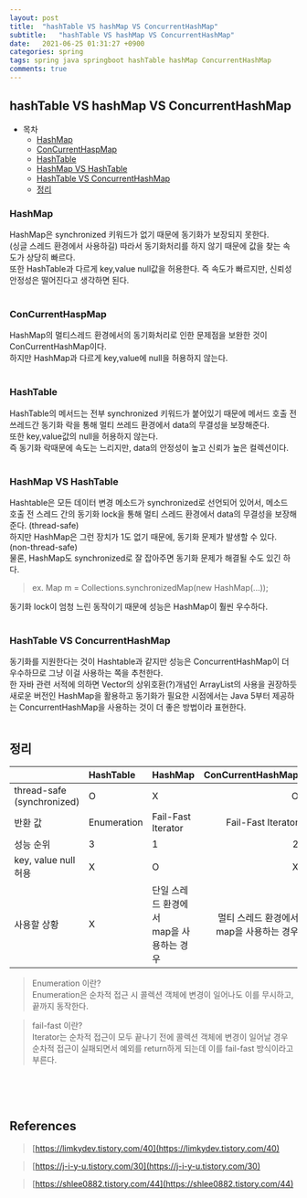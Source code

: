 ```yaml
---
layout: post
title:  "hashTable VS hashMap VS ConcurrentHashMap"
subtitle:   "hashTable VS hashMap VS ConcurrentHashMap"
date:   2021-06-25 01:31:27 +0900
categories: spring
tags: spring java springboot hashTable hashMap ConcurrentHashMap
comments: true
---
```


## hashTable VS hashMap VS ConcurrentHashMap

- 목차
	- [HashMap](#HashMap) 
	- [ConCurrentHaspMap](#ConCurrentHaspMap)
	- [HashTable](#HashTable) 
	- [HashMap VS HashTable](#HashMap-VS-HashTable) 
	- [HashTable VS ConcurrentHashMap](#HashTable-VS-ConcurrentHashMap) 
	- [정리](#정리) 
### HashMap
   HashMap은 synchronized 키워드가 없기 때문에 동기화가 보장되지 못한다.<br>
(싱글 스레드 환경에서 사용하길) 따라서 동기화처리를 하지 않기 때문에 값을 찾는 속도가 상당히 빠르다.<br>
또한 HashTable과 다르게 key,value null값을 허용한다. 즉 속도가 빠르지만, 신뢰성 안정성은 떨어진다고 생각하면 된다.
<br><br>

### ConCurrentHaspMap
   HashMap의 멀티스레드 환경에서의 동기화처리로 인한 문제점을 보완한 것이 ConCurrentHashMap이다. <br>
하지만 HashMap과 다르게 key,value에 null을 허용하지 않는다.
<br><br>

### HashTable
   HashTable의 메서드는 전부 synchronized 키워드가 붙어있기 때문에 메서드 호출 전 쓰레드간 동기화 락을 통해 멀티 쓰레드 환경에서 data의 무결성을 보장해준다.<br>
   또한 key,value값의 null을 허용하지 않는다. <br>
   즉 동기화 락때문에 속도는 느리지만, data의 안정성이 높고 신뢰가 높은 컬렉션이다.
<br><br>

### HashMap VS HashTable
   Hashtable은 모든 데이터 변경 메소드가 synchronized로 선언되어 있어서, 메소드 호출 전 스레드 간의 동기화 lock을 통해 멀티 스레드 환경에서 data의 무결성을 보장해준다. (thread-safe)<br>
하지만 HashMap은 그런 장치가 1도 없기 때문에, 동기화 문제가 발생할 수 있다.(non-thread-safe)<br>
물론, HashMap도 synchronized로 잘 잡아주면 동기화 문제가 해결될 수도 있긴 하다.
>ex. Map m = Collections.synchronizedMap(new HashMap(...));

동기화 lock이 엄청 느린 동작이기 때문에 성능은 HashMap이 훨씬 우수하다.
<br><br>

### HashTable VS ConcurrentHashMap
   동기화를 지원한다는 것이 Hashtable과 같지만 성능은 ConcurrentHashMap이 더 우수하므로 그냥 이걸 사용하는 쪽을 추천한다.<br>
한 자바 관련 서적에 의하면 Vector의 상위호환(?)개념인 ArrayList의 사용을 권장하듯 새로운 버전인 HashMap을 활용하고 동기화가 필요한 시점에서는 Java 5부터 제공하는 ConcurrentHashMap을 사용하는 것이 더 좋은 방법이라 표현한다.
<br><br>


## 정리
|  | HashTable | HashMap | ConCurrentHashMap |
|---|:---|---|---:|
|thread-safe<br>(synchronized)| O | X | O |
|반환 값| Enumeration | Fail-Fast Iterator | Fail-Fast Iterator |
|성능 순위| 3 | 1 | 2 |
|key, value null허용 | X | O | X |
|사용할 상황| X | 단일 스레드 환경에서<br> map을 사용하는 경우 | 멀티 스레드 환경에서<br> map을 사용하는 경우 |

> Enumeration 이란?<br>
> Enumeration은 순차적 접근 시 콜렉션 객체에 변경이 일어나도 이를 무시하고, 끝까지 동작한다.


> fail-fast 이란?<br>
> Iterator는 순차적 접근이 모두 끝나기 전에 콜렉션 객체에 변경이 일어날 경우 순차적 접근이 실패되면서 예외를 return하게 되는데 이를 fail-fast 방식이라고 부른다.

<br><br><br>
## References

> [https://limkydev.tistory.com/40](https://limkydev.tistory.com/40)

> [https://j-i-y-u.tistory.com/30](https://j-i-y-u.tistory.com/30)

> [https://shlee0882.tistory.com/44](https://shlee0882.tistory.com/44)